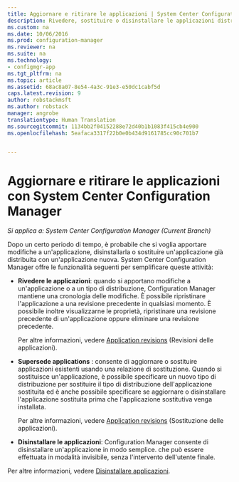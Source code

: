 ```yaml
---
title: Aggiornare e ritirare le applicazioni | System Center Configuration Manager
description: Rivedere, sostituire o disinstallare le applicazioni distribuite tramite System Center Configuration Manager.
ms.custom: na
ms.date: 10/06/2016
ms.prod: configuration-manager
ms.reviewer: na
ms.suite: na
ms.technology:
- configmgr-app
ms.tgt_pltfrm: na
ms.topic: article
ms.assetid: 68ac8a07-8e54-4a3c-91e3-e50dc1cabf5d
caps.latest.revision: 9
author: robstackmsft
ms.author: robstack
manager: angrobe
translationtype: Human Translation
ms.sourcegitcommit: 1134bb2f04152288e72d40b1b1083f415cb4e900
ms.openlocfilehash: 5eafaca3317f22b0e0b434d9161785cc90c701b7


---
```

# <a name="update-and-retire-applications-with-system-center-configuration-manager"></a>Aggiornare e ritirare le applicazioni con System Center Configuration Manager

*Si applica a: System Center Configuration Manager (Current Branch)*


Dopo un certo periodo di tempo, è probabile che si voglia apportare modifiche a un'applicazione, disinstallarla o sostituire un'applicazione già distribuita con un'applicazione nuova. System Center Configuration Manager offre le funzionalità seguenti per semplificare queste attività:  
  
-   **Rivedere le applicazioni**: quando si apportano modifiche a un'applicazione o a un tipo di distribuzione, Configuration Manager mantiene una cronologia delle modifiche. È possibile ripristinare l'applicazione a una revisione precedente in qualsiasi momento. È possibile inoltre visualizzarne le proprietà, ripristinare una revisione precedente di un'applicazione oppure eliminare una revisione precedente.  

     Per altre informazioni, vedere [Application revisions](/sccm/apps/deploy-use/revise-and-supersede-applications#application-revisions) (Revisioni delle applicazioni).  

-   **Supersede applications** : consente di aggiornare o sostituire applicazioni esistenti usando una relazione di sostituzione. Quando si sostituisce un'applicazione, è possibile specificare un nuovo tipo di distribuzione per sostituire il tipo di distribuzione dell'applicazione sostituita ed è anche possibile specificare se aggiornare o disinstallare l'applicazione sostituita prima che l'applicazione sostitutiva venga installata.  

     Per altre informazioni, vedere [Application revisions](/sccm/apps/deploy-use/revise-and-supersede-applications#application-supersedence) (Sostituzione delle applicazioni).  

-   **Disinstallare le applicazioni**: Configuration Manager consente di disinstallare un'applicazione in modo semplice. che può essere effettuata in modalità invisibile, senza l'intervento dell'utente finale.  
  
Per altre informazioni, vedere [Disinstallare applicazioni](../../apps/deploy-use/uninstall-applications.md).  
   



<!--HONumber=Nov16_HO1-->


